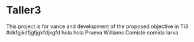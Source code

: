 # Taller3
This project is for vance and development of the proposed objective in Ti3
#dkfgjkdfjgfjgkfdjkgfd
hola hola
Prueva Williams
Comiste comida larva
